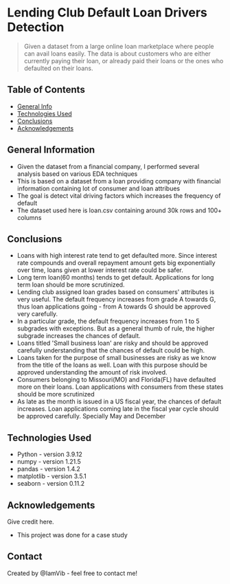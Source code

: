 # Lending Club Default Loan Drivers Detection
>  Given a dataset from a large online loan marketplace 
where people can avail loans easily. The data is about 
customers who are either currently paying their loan, or 
already paid their loans or the ones who defaulted on 
their loans.


## Table of Contents
* [General Info](#general-information)
* [Technologies Used](#technologies-used)
* [Conclusions](#conclusions)
* [Acknowledgements](#acknowledgements)

<!-- You can include any other section that is pertinent to your problem -->

## General Information
- Given the dataset from a financial company, I performed several analysis based on various EDA techniques
- This is based on a dataset from a loan providing company with financial information containing lot of consumer and loan attribues
- The goal is detect vital driving factors which increases the frequency of default
- The dataset used here is loan.csv containing around 30k rows and 100+ columns

<!-- You don't have to answer all the questions - just the ones relevant to your project. -->

## Conclusions
- Loans with high interest rate tend to get defaulted more. Since interest rate compounds and overall repayment amount gets big exponentially over time, loans given at lower interest rate could be safer.
- Long term loan(60 months) tends to get default. Applications for long term loan should be more scrutinized.
- Lending club assigned loan grades based on consumers' attributes is very useful. The default frequency increases from grade A towards G, thus loan applications going - from A towards G should be approved very carefully.
- In a particular grade, the default frequency increases from 1 to 5 subgrades with exceptions. But as a general thumb of rule, the higher subgrade increases the chances of default.
- Loans titled 'Small business loan' are risky and should be approved carefully understanding that the chances of default could be high.
- Loans taken for the purpose of small businesses are risky as we know from the title of the loans as well. Loan with this purpose should be approved understanding the amount of risk involved.
- Consumers belonging to Missouri(MO) and Florida(FL) have defaulted more on their loans. Loan applications with consumers from these states should be more scrutinized
- As late as the month is issued in a US fiscal year, the chances of default increases. Loan applications coming late in the fiscal year cycle should be approved carefully. Specially May and December

<!-- You don't have to answer all the questions - just the ones relevant to your project. -->


## Technologies Used
- Python - version 3.9.12
- numpy - version 1.21.5
- pandas - version 1.4.2
- matplotlib - version 3.5.1
- seaborn - version 0.11.2

<!-- As the libraries versions keep on changing, it is recommended to mention the version of library used in this project -->

## Acknowledgements
Give credit here.
- This project was done for a case study


## Contact
Created by @IamVib - feel free to contact me!


<!-- Optional -->
<!-- ## License -->
<!-- This project is open source and available under the [... License](). -->

<!-- You don't have to include all sections - just the one's relevant to your project -->
